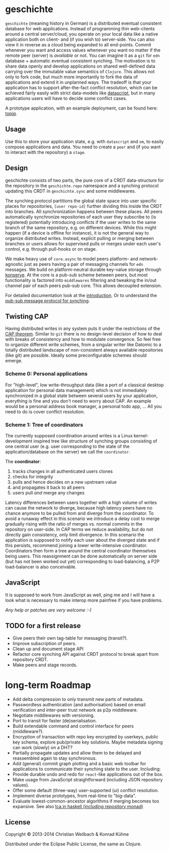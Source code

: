 # geschichte

`geschichte` (meaning history in German) is a distributed eventual consistent database for web applications. Instead of programming thin web-clients around a central server/cloud, you operate on your local data like a native application both on client- and (if you wish to) server-side. You can also view it in reverse as a cloud being expanded to all end-points.
Commit whenever you want and access values whenever you want no matter if the remote peer (server) is *available* or not. You can imagine it as a `git` for `edn` database + automatic eventual consistent synching. The motivation is to share data openly and develop applications on shared well-defined data carrying over the immutable value semantics of `Clojure`. This allows not only to fork code, but much more importantly to fork the data of applications and extend it in unplanned ways.
The tradeoff is that your application has to support after-the-fact conflict resolution, which can be achieved fairly easily with strict data-models like [datascript](https://github.com/tonsky/datascript), but in many applications users will have to decide some conflict cases.

A prototype application, with an example deployment, can be found here: [topiq](https://github.com/ghubber/topiq).

## Usage

Use this to store your application state, e.g. with `datascript` and `om`, to easily compose applications and data. You need to create a `peer` and (if you want to interact with the repository) a `stage`.

## Design

geschichte consists of two parts, the pure core of a CRDT data-structure for the repository in the `geschichte.repo` namespace and a synching protocol updating this CRDT in `geschichte.sync` and some middlewares.

The synching protocol partitions the global state space into user specific places for repositories, `[user repo-id]` further dividing this inside the CRDT into branches. All synchronization happens between these places. All peers automatically synchronize repositories of each user they subscribe to (is registered) potentially introducing conflicts if the user writes to the same branch of the same repository, e.g. on different devices. While this might happen (if a device is offline for instance), it is not the general way to organize distributed writes. Instead, explicit pulling or merging between branches or users allows for supervised pulls or merges under each user's control, e.g. through pull-hooks or on stage.

We make heavy use of `core.async` to model peers platform- and network-agnostic just as peers having a pair of messaging channels for `edn` messages. We build on platform-neutral durable key-value storage through [konserve](https://github.com/ghubber/konserve). At the core is a pub-sub scheme between peers, but most functionality is factored into `middlewares` filtering and tweaking the in/out channel pair of each peers pub-sub core. This allows decoupled extension.

For detailed documentation look at the [introduction](http://ghubber.github.io/geschichte/). Or to understand the [pub-sub message protocol for synching](http://ghubber.github.io/geschichte/synching.html).

## Twisting CAP

Having distributed writes in any system puts it under the restrictions of the [CAP theorem](https://en.wikipedia.org/wiki/CAP_theorem). Similar to `git` there is no design-level decision of how to deal with breaks of consistency and how to modulate convergence. So feel free to organize different write schemes, from a singular writer like Datomic to a totally distributed landscape of non-consistent always available repositories (like git) are possible. Ideally some preconfigurable schemes should emerge.

### Scheme 0: Personal applications

For "high-level", low write-throughput data (like a port of a classical desktop application for personal data management) which is not immediately synchronized in a global state between several users by your application, everything is fine and you don't need to worry about CAP. An example would be a personal address book manager, a personal todo app, ... All you need to do is cover conflict resolution.

### Scheme 1: Tree of coordinators

The currently supposed coordination around writes is a Linux kernel-development inspired tree like structure of synching groups consisting of one central user (e.g. user corresponding to the state of the application/database on the server) we call the `coordinator`.

The **coordinator**:

1. tracks changes in all authenticated users clones
2. checks for integrity
3. pulls and hence decides on a new upstream value
4. and propagates it back to all peers
5. users pull *and* merge any changes

Latency differences between users together with a high volume of writes can cause the network to diverge, because high latency peers have no chance anymore to be pulled from and diverge from the coordinator. To avoid a runaway effect in this scenario we introduce a delay cost to merge gradually rising with the ratio of merges vs. normal commits in the repository on user-side. In CAP terms we reduce availability, but do not directly gain consistency, only limit divergence.
In this scenario the application is supposed to notify each user about the diverged state and if this persists, recommend joining a lower write-intensive coordinator. Coordinators then form a tree around the central coordinator themselves being users. This reassignment can be done automatically on server side (but has not been worked out yet) corresponding to load-balancing, a P2P load-balancer is also conceivable.

## JavaScript

It is supposed to work from JavaScript as well, ping me and I will have a look what is necessary to make interop more painfree if you have problems.

*Any help or patches are very welcome :-)*

## TODO for a first release

- Give peers their own tag-table for messaging (transit?).
- Improve subscription of peers.
- Clean up and document stage API
- Refactor core synching API against CRDT protocol to break apart from repository CRDT.
- Make peers and stage records.

# long-term Roadmap

- Add delta compression to only transmit new parts of metadata.
- Passwordless authentication (and authorisation) based on email verification and inter-peer trust network as p2p middleware.
- Negotiate middlewares with versioning.
- Port to transit for faster (de)serialisation.
- Build extendable command and control interface for peers (middleware?).
- Encryption of transaction with repo key encrypted by userkeys, public key schema, explore pub/private key solutions. Maybe metadata signing can work (slowly) on a DHT?
- Partially propagate updates and allow them to be delayed and reassembled again to stay synchronous.
- Add (general) commit graph plotting and a basic web toolbar for applications to communicate their synching state to the user. Including:
- Provide durable undo and redo for `react`-like applications out of the box.
- Make usage from JavaScript straightforward (including JSON repository values).
- Offer some default (three-way) user-supported (ui) conflict resolution.
- Implement diverse prototypes, from real-time to "big-data".
- Evaluate lowest-common-ancestor algorithms if merging becomes too expansive.
  See also [lca in haskell (including repository monad)](http://slideshare.net/ekmett/skewbinary-online-lowest-common-ancestor-search#btnNext)

## License

Copyright © 2013-2014 Christian Weilbach & Konrad Kühne

Distributed under the Eclipse Public License, the same as Clojure.
